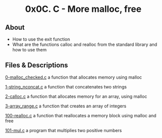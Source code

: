 # <div align="center">0x0C. C - More malloc, free</div>

## About

   - How to use the exit function
   - What are the functions calloc and realloc from the standard library and how to use them

## Files & Descriptions

[0-malloc_checked.c](https://github.com/Jenni-Foued/holbertonschool-low_level_programming/tree/master/0x0C-more_malloc_free/0-malloc_checked.c)  a function that allocates memory using malloc

[1-string_nconcat.c](https://github.com/Jenni-Foued/holbertonschool-low_level_programming/tree/master/0x0C-more_malloc_free/1-string_nconcat.c)  a function that concatenates two strings

[2-calloc.c](https://github.com/Jenni-Foued/holbertonschool-low_level_programming/tree/master/0x0C-more_malloc_free/2-calloc.c)  a function that allocates memory for an array, using malloc

[3-array_range.c](https://github.com/Jenni-Foued/holbertonschool-low_level_programming/tree/master/0x0C-more_malloc_free/3-array_range.c)  a function that creates an array of integers

[100-realloc.c](https://github.com/Jenni-Foued/holbertonschool-low_level_programming/tree/master/0x0C-more_malloc_free/100-realloc.c)  a function that reallocates a memory block using malloc and free

[101-mul.c](https://github.com/Jenni-Foued/holbertonschool-low_level_programming/tree/master/0x0C-more_malloc_free/101-mul.c)   a program that multiplies two positive numbers

